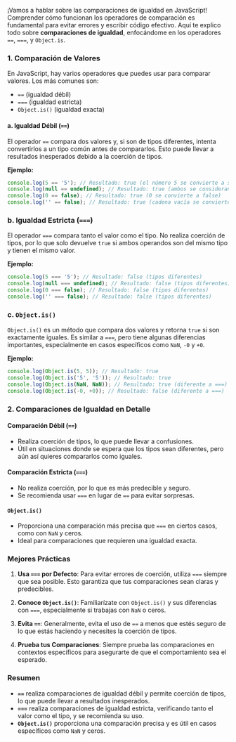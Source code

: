 ¡Vamos a hablar sobre las comparaciones de igualdad en JavaScript! Comprender cómo funcionan los operadores de comparación es fundamental para evitar errores y escribir código efectivo. Aquí te explico todo sobre **comparaciones de igualdad**, enfocándome en los operadores `==`, `===`, y `Object.is`.

### 1. Comparación de Valores

En JavaScript, hay varios operadores que puedes usar para comparar valores. Los más comunes son:

- `==` (igualdad débil)
- `===` (igualdad estricta)
- `Object.is()` (igualdad exacta)

#### a. Igualdad Débil (`==`)

El operador `==` compara dos valores y, si son de tipos diferentes, intenta convertirlos a un tipo común antes de compararlos. Esto puede llevar a resultados inesperados debido a la coerción de tipos.

**Ejemplo:**

```js
console.log(5 == '5'); // Resultado: true (el número 5 se convierte a string)
console.log(null == undefined); // Resultado: true (ambos se consideran equivalentes)
console.log(0 == false); // Resultado: true (0 se convierte a false)
console.log('' == false); // Resultado: true (cadena vacía se convierte a false)
```

### b. Igualdad Estricta (`===`)

El operador `===` compara tanto el valor como el tipo. No realiza coerción de tipos, por lo que solo devuelve `true` si ambos operandos son del mismo tipo y tienen el mismo valor.

**Ejemplo:**

```js
console.log(5 === '5'); // Resultado: false (tipos diferentes)
console.log(null === undefined); // Resultado: false (tipos diferentes)
console.log(0 === false); // Resultado: false (tipos diferentes)
console.log('' === false); // Resultado: false (tipos diferentes)

```

### c. `Object.is()`

`Object.is()` es un método que compara dos valores y retorna `true` si son exactamente iguales. Es similar a `===`, pero tiene algunas diferencias importantes, especialmente en casos específicos como `NaN`, `-0` y `+0`.

**Ejemplo:**

```js
console.log(Object.is(5, 5)); // Resultado: true
console.log(Object.is('5', '5')); // Resultado: true
console.log(Object.is(NaN, NaN)); // Resultado: true (diferente a ===)
console.log(Object.is(-0, +0)); // Resultado: false (diferente a ===)
```

### 2. Comparaciones de Igualdad en Detalle

#### Comparación Débil (`==`)

- Realiza coerción de tipos, lo que puede llevar a confusiones.
- Útil en situaciones donde se espera que los tipos sean diferentes, pero aún así quieres compararlos como iguales.

#### Comparación Estricta (`===`)

- No realiza coerción, por lo que es más predecible y seguro.
- Se recomienda usar `===` en lugar de `==` para evitar sorpresas.

#### `Object.is()`

- Proporciona una comparación más precisa que `===` en ciertos casos, como con `NaN` y ceros.
- Ideal para comparaciones que requieren una igualdad exacta.

### Mejores Prácticas

1. **Usa `===` por Defecto**: Para evitar errores de coerción, utiliza `===` siempre que sea posible. Esto garantiza que tus comparaciones sean claras y predecibles.
    
2. **Conoce `Object.is()`**: Familiarízate con `Object.is()` y sus diferencias con `===`, especialmente si trabajas con `NaN` o ceros.
    
3. **Evita `==`**: Generalmente, evita el uso de `==` a menos que estés seguro de lo que estás haciendo y necesites la coerción de tipos.
    
4. **Prueba tus Comparaciones**: Siempre prueba las comparaciones en contextos específicos para asegurarte de que el comportamiento sea el esperado.
    

### Resumen

- **`==`** realiza comparaciones de igualdad débil y permite coerción de tipos, lo que puede llevar a resultados inesperados.
- **`===`** realiza comparaciones de igualdad estricta, verificando tanto el valor como el tipo, y se recomienda su uso.
- **`Object.is()`** proporciona una comparación precisa y es útil en casos específicos como `NaN` y ceros.